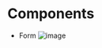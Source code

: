 # Components

* Form 
  ![image](https://github.com/trickster26/Components/assets/68609057/0755f97f-74d9-45e1-bc86-aa260844fe1a)
 

